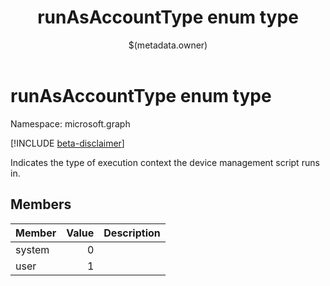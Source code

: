 ﻿---
title: "runAsAccountType enum type"
description: "Indicates the type of execution context the device management script runs in."
localization_priority: Normal
author: "$(metadata.owner)"
ms.prod: ""
doc_type: enumPageType
---

# runAsAccountType enum type

Namespace: microsoft.graph

[!INCLUDE [beta-disclaimer](../../includes/beta-disclaimer.md)]

Indicates the type of execution context the device management script runs in.

## Members

| Member | Value | Description |
| :----- | ----: | :---------- |
| system | 0     |             |
| user   | 1     |             |